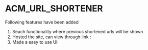 # ACM_URL_SHORTENER
Following features have been added
1) Seach functionality where previous shortened urls will be shown
2) Hosted the site, can view through link :
3) Made a easy to use UI
